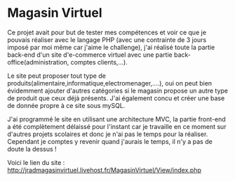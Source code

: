 # Magasin Virtuel

Ce projet avait pour but de tester mes compétences et voir ce que je pouvais réaliser avec le langage PHP (avec une contrainte de 3 jours imposé par moi même car j'aime le challenge), j'ai réalisé toute la partie back-end d'un site d'e-commerce virtuel avec une partie back-office(administration, comptes clients,...).

Le site peut proposer tout type de produits(alimentaire,informatique,electromenager,....), oui on peut bien évidemment ajouter d'autres catégories si le magasin propose un autre type de produit que ceux déjà présents. J'ai également concu et créer une base de donnée propre à ce site sous mySQL. 

J'ai programmé le site en utilisant une architecture MVC, la partie front-end a été complètement délaissé pour l'instant car je travaille en ce moment sur d'autres projets scolaires et donc je n'ai pas le temps pour la réaliser. Cependant je comptes y revenir quand j'aurais le temps, il n'y a pas de doute la dessus ! 

Voici le lien du site : http://jradmagasinvirtuel.livehost.fr/MagasinVirtuel/View/index.php 
